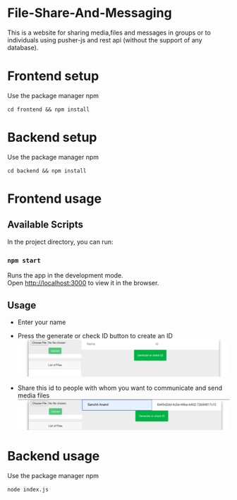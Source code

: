 # File-Share-And-Messaging

This is a website for sharing media,files and messages in groups or to individuals using pusher-js and rest api (without the support of any database).

# Frontend setup

Use the package manager npm

```
cd frontend && npm install

```
# Backend setup

Use the package manager npm

```
cd backend && npm install

```
# Frontend usage

## Available Scripts

In the project directory, you can run:

### `npm start`

Runs the app in the development mode.\
Open [http://localhost:3000](http://localhost:3000) to view it in the browser.

## Usage

* Enter your name
* Press the generate or check ID button to create an ID
![Alt text](demo1.png?raw=true "Title")


* Share this id to people with whom you want to communicate and send media files
![Alt text](demo2.png?raw=true "Title")



# Backend usage

Use the package manager npm

```
node index.js

